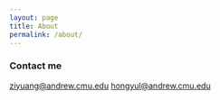 ```yaml
---
layout: page
title: About
permalink: /about/
---
```


### Contact me

[ziyuang@andrew.cmu.edu](ziyuang@andrew.cmu.edu)
[hongyul@andrew.cmu.edu](hongyul@andrew.cmu.edu)